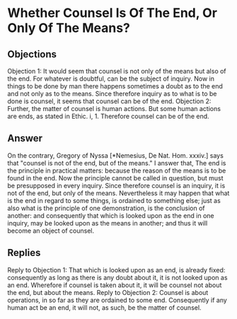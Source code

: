 # Whether Counsel Is Of The End, Or Only Of The Means?
## Objections
Objection 1: It would seem that counsel is not only of the means but also of the end. For whatever is doubtful, can be the subject of inquiry. Now in things to be done by man there happens sometimes a doubt as to the end and not only as to the means. Since therefore inquiry as to what is to be done is counsel, it seems that counsel can be of the end.
Objection 2: Further, the matter of counsel is human actions. But some human actions are ends, as stated in Ethic. i, 1. Therefore counsel can be of the end.
## Answer
On the contrary, Gregory of Nyssa [*Nemesius, De Nat. Hom. xxxiv.] says that "counsel is not of the end, but of the means."
I answer that, The end is the principle in practical matters: because the reason of the means is to be found in the end. Now the principle cannot be called in question, but must be presupposed in every inquiry. Since therefore counsel is an inquiry, it is not of the end, but only of the means. Nevertheless it may happen that what is the end in regard to some things, is ordained to something else; just as also what is the principle of one demonstration, is the conclusion of another: and consequently that which is looked upon as the end in one inquiry, may be looked upon as the means in another; and thus it will become an object of counsel.
## Replies
Reply to Objection 1: That which is looked upon as an end, is already fixed: consequently as long as there is any doubt about it, it is not looked upon as an end. Wherefore if counsel is taken about it, it will be counsel not about the end, but about the means.
Reply to Objection 2: Counsel is about operations, in so far as they are ordained to some end. Consequently if any human act be an end, it will not, as such, be the matter of counsel.